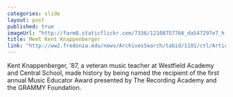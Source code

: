 ```yaml
---
categories: slide
layout: post
published: true
imageUrl: "http://farm8.staticflickr.com/7336/12108757766_da547297e7_h.jpg"
title: Meet Kent Knappenberger
link: "http://ww2.fredonia.edu/news/ArchivesSearch/tabid/1101/ctl/ArticleView/mid/1878/articleId/4661/Alumnus_Knappenberger_wins_Grammys_first-ever_Music_Educator_Award.aspx"
---
```


Kent Knappenberger, ’87, a veteran music teacher at Westfield Academy and Central School, made history by being named the recipient of the first annual Music Educator Award presented by The Recording Academy and the GRAMMY Foundation.